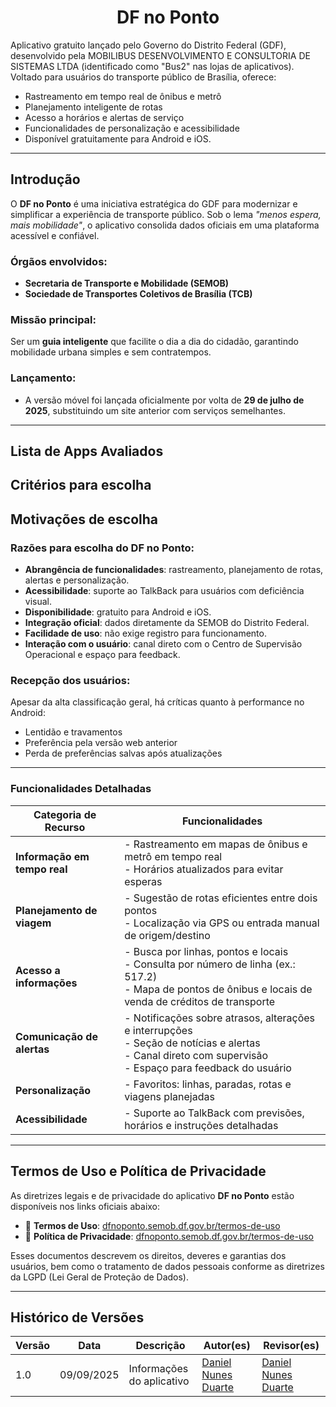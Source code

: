 <div align="center">

# DF no Ponto

</div>
Aplicativo gratuito lançado pelo Governo do Distrito Federal (GDF), desenvolvido pela MOBILIBUS DESENVOLVIMENTO E CONSULTORIA DE SISTEMAS LTDA (identificado como "Bus2" nas lojas de aplicativos). Voltado para usuários do transporte público de Brasília, oferece:

- Rastreamento em tempo real de ônibus e metrô  
- Planejamento inteligente de rotas  
- Acesso a horários e alertas de serviço  
- Funcionalidades de personalização e acessibilidade  
- Disponível gratuitamente para Android e iOS.
---
## Introdução
O **DF no Ponto** é uma iniciativa estratégica do GDF para modernizar e simplificar a experiência de transporte público. Sob o lema _"menos espera, mais mobilidade"_, o aplicativo consolida dados oficiais em uma plataforma acessível e confiável.

### Órgãos envolvidos:
- **Secretaria de Transporte e Mobilidade (SEMOB)**
- **Sociedade de Transportes Coletivos de Brasília (TCB)**

### Missão principal:
Ser um **guia inteligente** que facilite o dia a dia do cidadão, garantindo mobilidade urbana simples e sem contratempos.

### Lançamento:
- A versão móvel foi lançada oficialmente por volta de **29 de julho de 2025**, substituindo um site anterior com serviços semelhantes.
---
## Lista de Apps Avaliados

## Critérios para escolha


## Motivações de escolha

### Razões para escolha do DF no Ponto:

- **Abrangência de funcionalidades**: rastreamento, planejamento de rotas, alertas e personalização.
- **Acessibilidade**: suporte ao TalkBack para usuários com deficiência visual.
- **Disponibilidade**: gratuito para Android e iOS.
- **Integração oficial**: dados diretamente da SEMOB do Distrito Federal.
- **Facilidade de uso**: não exige registro para funcionamento.
- **Interação com o usuário**: canal direto com o Centro de Supervisão Operacional e espaço para feedback.

### Recepção dos usuários:
Apesar da alta classificação geral, há críticas quanto à performance no Android:
- Lentidão e travamentos
- Preferência pela versão web anterior
- Perda de preferências salvas após atualizações

---

### Funcionalidades Detalhadas

| **Categoria de Recurso**     | **Funcionalidades**                                                                                                                                           |
|-----------------------------|---------------------------------------------------------------------------------------------------------------------------------------------------------------|
| **Informação em tempo real** | - Rastreamento em mapas de ônibus e metrô em tempo real<br>- Horários atualizados para evitar esperas                                                        |
| **Planejamento de viagem**   | - Sugestão de rotas eficientes entre dois pontos<br>- Localização via GPS ou entrada manual de origem/destino                                                 |
| **Acesso a informações**     | - Busca por linhas, pontos e locais<br>- Consulta por número de linha (ex.: 517.2)<br>- Mapa de pontos de ônibus e locais de venda de créditos de transporte |
| **Comunicação de alertas**   | - Notificações sobre atrasos, alterações e interrupções<br>- Seção de notícias e alertas<br>- Canal direto com supervisão<br>- Espaço para feedback do usuário |
| **Personalização**           | - Favoritos: linhas, paradas, rotas e viagens planejadas                                                                                                      |
| **Acessibilidade**           | - Suporte ao TalkBack com previsões, horários e instruções detalhadas                                                                                         |

---

## Termos de Uso e Política de Privacidade

As diretrizes legais e de privacidade do aplicativo **DF no Ponto** estão disponíveis nos links oficiais abaixo:

- 🔐 **Termos de Uso**: [dfnoponto.semob.df.gov.br/termos-de-uso](https://dfnoponto.semob.df.gov.br/termos-de-uso/)
- 📜 **Política de Privacidade**: [dfnoponto.semob.df.gov.br/termos-de-uso](https://dfnoponto.semob.df.gov.br/termos-de-uso/)

Esses documentos descrevem os direitos, deveres e garantias dos usuários, bem como o tratamento de dados pessoais conforme as diretrizes da LGPD (Lei Geral de Proteção de Dados).

---

## Histórico de Versões

| **Versão** | **Data**     | **Descrição**             | **Autor(es)**           | **Revisor(es)**         |
|------------|--------------|----------------------------|--------------------------|--------------------------|
| 1.0        | 09/09/2025   | Informações do aplicativo  | [Daniel Nunes Duarte](https://github.com/DanNunes777)  | [Daniel Nunes Duarte](https://github.com/DanNunes777)   |

